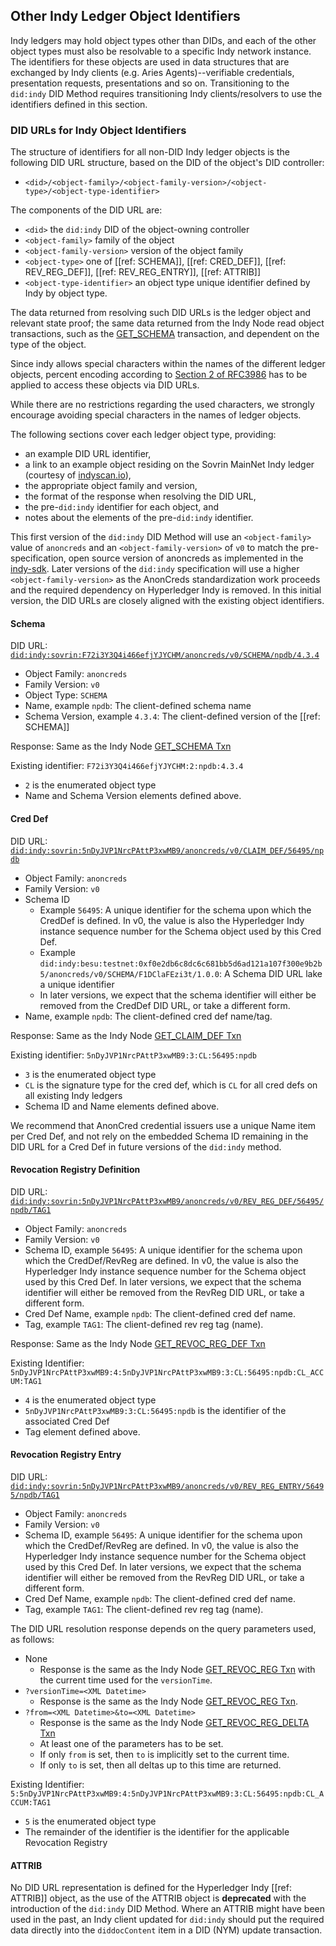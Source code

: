 ## Other Indy Ledger Object Identifiers

Indy ledgers may hold object types other than DIDs, and each of the other object types must also be resolvable to a specific Indy network instance. The identifiers for these objects are used in data structures that are exchanged by Indy clients (e.g. Aries Agents)--verifiable credentials, presentation requests, presentations and so on. Transitioning to the `did:indy` DID Method requires transitioning Indy clients/resolvers to use the identifiers defined in this section.

### DID URLs for Indy Object Identifiers

The structure of identifiers for all non-DID Indy ledger objects is the following DID URL structure, based on the DID of the object's DID controller:

- `<did>/<object-family>/<object-family-version>/<object-type>/<object-type-identifier>`

The components of the DID URL are:

- `<did>` the `did:indy` DID of the object-owning controller
- `<object-family>` family of the object
- `<object-family-version>` version of the object family
- `<object-type>` one of [[ref: SCHEMA]], [[ref: CRED_DEF]], [[ref: REV_REG_DEF]], [[ref: REV_REG_ENTRY]], [[ref: ATTRIB]]
- `<object-type-identifier>` an object type unique identifier defined by Indy by object type.

The data returned from resolving such DID URLs is the ledger object and relevant state proof; the same data returned from the Indy Node read object transactions, such as the [GET_SCHEMA](https://hyperledger-indy.readthedocs.io/projects/node/en/latest/requests.html#get-schema) transaction, and dependent on the type of the object.

Since indy allows special characters within the names of the different ledger objects, percent encoding according to [Section 2 of RFC3986](https://datatracker.ietf.org/doc/html/rfc3986#section-2) has to be applied to access these objects via DID URLs.

While there are no restrictions regarding the used characters, we strongly encourage avoiding special characters in the names of ledger objects.

The following sections cover each ledger object type, providing:

- an example DID URL identifier,
- a link to an example object residing on the Sovrin MainNet Indy ledger (courtesy of [indyscan.io](https://indyscan.io)),
- the appropriate object family and version,
- the format of the response when resolving the DID URL,
- the pre-`did:indy` identifier for each object, and
- notes about the elements of the pre-`did:indy` identifier.

This first version of the `did:indy` DID Method will use an `<object-family>` value of `anoncreds` and an `<object-family-version>` of `v0` to match the
pre-specification, open source version of anoncreds as implemented in the [indy-sdk](https://github.com/hyperledger/indy-sdk/tree/master/docs/design/002-anoncreds).
Later versions of the `did:indy` specification will use a higher `<object-family-version>` as the AnonCreds standardization work proceeds
and the required dependency on Hyperledger Indy is removed. In this initial version, the DID URLs are closely aligned with the existing object identifiers.

#### Schema

DID URL: [`did:indy:sovrin:F72i3Y3Q4i466efjYJYCHM/anoncreds/v0/SCHEMA/npdb/4.3.4`](https://indyscan.io/tx/SOVRIN_MAINNET/domain/56495)

- Object Family: `anoncreds`
- Family Version: `v0`
- Object Type: `SCHEMA`
- Name, example `npdb`: The client-defined schema name
- Schema Version, example `4.3.4`: The client-defined version of the [[ref: SCHEMA]]

Response: Same as the Indy Node [GET_SCHEMA Txn](https://hyperledger-indy.readthedocs.io/projects/node/en/latest/requests.html#get-schema)

Existing identifier: `F72i3Y3Q4i466efjYJYCHM:2:npdb:4.3.4`

- `2` is the enumerated object type
- Name and Schema Version elements defined above.

#### Cred Def

DID URL: [`did:indy:sovrin:5nDyJVP1NrcPAttP3xwMB9/anoncreds/v0/CLAIM_DEF/56495/npdb`](https://indyscan.io/tx/SOVRIN_MAINNET/domain/56496)

- Object Family: `anoncreds`
- Family Version: `v0`
- Schema ID
  - Example `56495`: A unique identifier for the schema upon which the CredDef is defined. In v0, the value is also the Hyperledger Indy instance sequence number for the Schema object used by this Cred Def.
  - Example `did:indy:besu:testnet:0xf0e2db6c8dc6c681bb5d6ad121a107f300e9b2b5/anoncreds/v0/SCHEMA/F1DClaFEzi3t/1.0.0`: A Schema DID URL lake a unique identifier
  - In later versions, we expect that the schema identifier will either be removed from the CredDef DID URL, or take a different form.
- Name, example `npdb`: The client-defined cred def name/tag.

Response: Same as the Indy Node [GET_CLAIM_DEF Txn](https://hyperledger-indy.readthedocs.io/projects/node/en/latest/requests.html#get-claim-def)

Existing identifier: `5nDyJVP1NrcPAttP3xwMB9:3:CL:56495:npdb`

- `3` is the enumerated object type
- `CL` is the signature type for the cred def, which is `CL` for all cred defs on all existing Indy ledgers
- Schema ID and Name elements defined above.

We recommend that AnonCred credential issuers use a unique Name item per Cred Def, and not rely on the embedded Schema ID
remaining in the DID URL for a Cred Def in future versions of the `did:indy` method.

#### Revocation Registry Definition

DID URL: [`did:indy:sovrin:5nDyJVP1NrcPAttP3xwMB9/anoncreds/v0/REV_REG_DEF/56495/npdb/TAG1`](https://indyscan.io/tx/SOVRIN_MAINNET/domain/56497)

- Object Family: `anoncreds`
- Family Version: `v0`
- Schema ID, example `56495`: A unique identifier for the schema upon which the CredDef/RevReg are defined. In v0, the value is also the Hyperledger Indy instance sequence number for the Schema object used by this Cred Def.
  In later versions, we expect that the schema identifier will either be removed from the RevReg DID URL, or take a different form.
- Cred Def Name, example `npdb`: The client-defined cred def name.
- Tag, example `TAG1`: The client-defined rev reg tag (name).

Response: Same as the Indy Node [GET_REVOC_REG_DEF Txn](https://hyperledger-indy.readthedocs.io/projects/node/en/latest/requests.html#get-revoc-reg-def)

Existing Identifier: `5nDyJVP1NrcPAttP3xwMB9:4:5nDyJVP1NrcPAttP3xwMB9:3:CL:56495:npdb:CL_ACCUM:TAG1`

- `4` is the enumerated object type
- `5nDyJVP1NrcPAttP3xwMB9:3:CL:56495:npdb` is the identifier of the associated Cred Def
- Tag element defined above.

#### Revocation Registry Entry

DID URL: [`did:indy:sovrin:5nDyJVP1NrcPAttP3xwMB9/anoncreds/v0/REV_REG_ENTRY/56495/npdb/TAG1`](https://indyscan.io/tx/SOVRIN_MAINNET/domain/58567)

- Object Family: `anoncreds`
- Family Version: `v0`
- Schema ID, example `56495`: A unique identifier for the schema upon which the CredDef/RevReg are defined. In v0, the value is also the Hyperledger Indy instance sequence number for the Schema object used by this Cred Def.
  In later versions, we expect that the schema identifier will either be removed from the RevReg DID URL, or take a different form.
- Cred Def Name, example `npdb`: The client-defined cred def name.
- Tag, example `TAG1`: The client-defined rev reg tag (name).

The DID URL resolution response depends on the query parameters used, as follows:

- None
  - Response is the same as the Indy Node [GET_REVOC_REG Txn](https://hyperledger-indy.readthedocs.io/projects/node/en/latest/requests.html#get-revoc-reg) with the current time used for the `versionTime`.
- `?versionTime=<XML Datetime>`
  - Response is the same as the Indy Node [GET_REVOC_REG Txn](https://hyperledger-indy.readthedocs.io/projects/node/en/latest/requests.html#get-revoc-reg).
- `?from=<XML Datetime>&to=<XML Datetime>`
  - Response is the same as the Indy Node [GET_REVOC_REG_DELTA Txn](https://hyperledger-indy.readthedocs.io/projects/node/en/latest/requests.html#get-revoc-reg-delta)
  - At least one of the parameters has to be set. 
  - If only `from` is set, then `to` is implicitly set to the current time.
  - If only `to` is set, then all deltas up to this time are returned.

Existing Identifier: `5:5nDyJVP1NrcPAttP3xwMB9:4:5nDyJVP1NrcPAttP3xwMB9:3:CL:56495:npdb:CL_ACCUM:TAG1`

- `5` is the enumerated object type
- The remainder of the identifier is the identifier for the applicable Revocation Registry

#### ATTRIB

No DID URL representation is defined for the Hyperledger Indy [[ref: ATTRIB]] object, as
the use of the ATTRIB object is **deprecated** with the introduction of the
`did:indy` DID Method. Where an ATTRIB might have been used in the past, an Indy
client updated for `did:indy` should put the required data directly into the
`diddocContent` item in a DID (NYM) update transaction.
